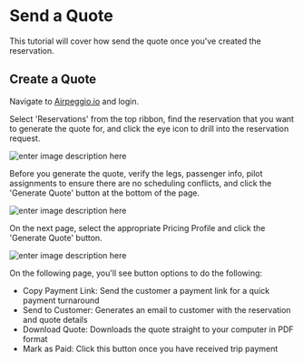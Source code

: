 # Send a Quote

This tutorial will cover how send the quote once you've created the reservation. 

## Create a Quote

Navigate to [Airpeggio.io](https://airpegg.io/) and login. 

Select 'Reservations' from the top ribbon, find the reservation that you want to generate the quote for, and click the eye icon to drill into the reservation request.

![enter image description here](https://eng-production-mypublicbucket-bmffvtkz.s3.us-east-2.amazonaws.com/knowledge-base/send-quote/send-quote.png)

Before you generate the quote, verify the legs, passenger info, pilot assignments to ensure there are no scheduling conflicts, and click the 'Generate Quote' button at the bottom of the page.

![enter image description here](https://eng-production-mypublicbucket-bmffvtkz.s3.us-east-2.amazonaws.com/knowledge-base/send-quote/send-quote-1.png)

On the next page, select the appropriate Pricing Profile and click the 'Generate Quote' button.

![enter image description here](https://eng-production-mypublicbucket-bmffvtkz.s3.us-east-2.amazonaws.com/knowledge-base/send-quote/send-quote-2.png)

On the following page, you'll see button options to do the following:

 - Copy Payment Link: Send the customer a payment link for a quick payment turnaround
 - Send to Customer: Generates an email to customer with the reservation and quote details
 - Download Quote: Downloads the quote straight to your computer in PDF format
 - Mark as Paid: Click this button once you have received trip payment
<!--stackedit_data:
eyJoaXN0b3J5IjpbOTI1NzM3ODEwLC0xMzU2NDk5NjY0XX0=
-->